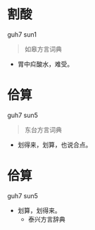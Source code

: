# 割酸
guh7 sun1
> 如皋方言词典
- 胃中㽱酸水，难受。

# 佮算
guh7 sun5
> 东台方言词典
- 划得来，划算，也说合点。

# 佮算
guh7 sun5
+ 划算，划得来。
  * 泰兴方言辞典
